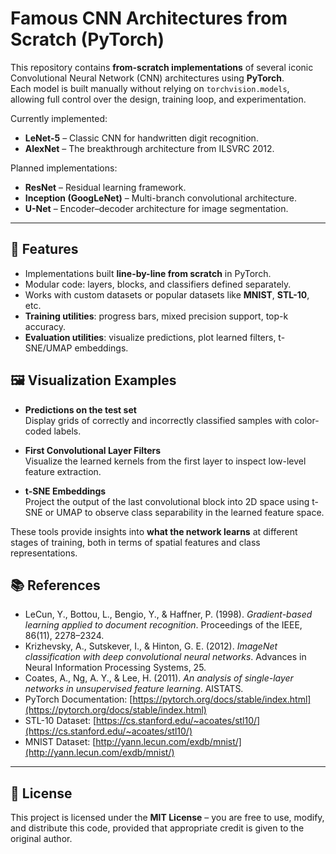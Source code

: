 # Famous CNN Architectures from Scratch (PyTorch)

This repository contains **from-scratch implementations** of several iconic Convolutional Neural Network (CNN) architectures using **PyTorch**.  
Each model is built manually without relying on `torchvision.models`, allowing full control over the design, training loop, and experimentation.


Currently implemented:
- **LeNet-5** – Classic CNN for handwritten digit recognition.
- **AlexNet** – The breakthrough architecture from ILSVRC 2012.


Planned implementations:
- **ResNet** – Residual learning framework.
- **Inception (GoogLeNet)** – Multi-branch convolutional architecture.
- **U-Net** – Encoder–decoder architecture for image segmentation.
  
---

## 🚀 Features
- Implementations built **line-by-line from scratch** in PyTorch.
- Modular code: layers, blocks, and classifiers defined separately.
- Works with custom datasets or popular datasets like **MNIST**, **STL-10**, etc.
- **Training utilities**: progress bars, mixed precision support, top-k accuracy.
- **Evaluation utilities**: visualize predictions, plot learned filters, t-SNE/UMAP embeddings.


## 🖼 Visualization Examples

- **Predictions on the test set**  
  Display grids of correctly and incorrectly classified samples with color-coded labels.  

- **First Convolutional Layer Filters**  
  Visualize the learned kernels from the first layer to inspect low-level feature extraction.  

- **t-SNE Embeddings**  
  Project the output of the last convolutional block into 2D space using t-SNE or UMAP to observe class separability in the learned feature space.  

These tools provide insights into **what the network learns** at different stages of training, both in terms of spatial features and class representations.

## 📚 References

- LeCun, Y., Bottou, L., Bengio, Y., & Haffner, P. (1998). *Gradient-based learning applied to document recognition*. Proceedings of the IEEE, 86(11), 2278–2324.  
- Krizhevsky, A., Sutskever, I., & Hinton, G. E. (2012). *ImageNet classification with deep convolutional neural networks*. Advances in Neural Information Processing Systems, 25.  
- Coates, A., Ng, A. Y., & Lee, H. (2011). *An analysis of single-layer networks in unsupervised feature learning*. AISTATS.  
- PyTorch Documentation: [https://pytorch.org/docs/stable/index.html](https://pytorch.org/docs/stable/index.html)  
- STL-10 Dataset: [https://cs.stanford.edu/~acoates/stl10/](https://cs.stanford.edu/~acoates/stl10/)  
- MNIST Dataset: [http://yann.lecun.com/exdb/mnist/](http://yann.lecun.com/exdb/mnist/)



---

## 📝 License
This project is licensed under the **MIT License** – you are free to use, modify, and distribute this code, provided that appropriate credit is given to the original author.
